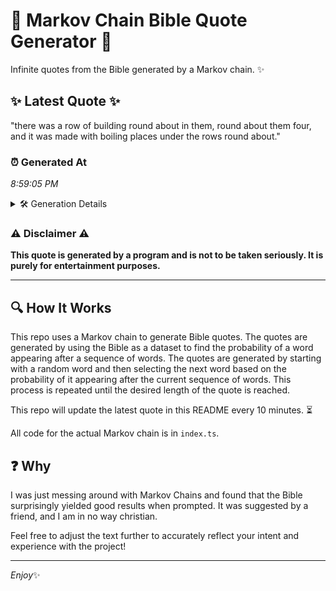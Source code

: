 # 📖 Markov Chain Bible Quote Generator 📖

Infinite quotes from the Bible generated by a Markov chain. ✨

## ✨ Latest Quote ✨
"there was a row of building round about in them, round about them four, and it was made with boiling places under the rows round about."

### ⏰ Generated At
*8:59:05 PM*

<details>
    <summary>🛠️ Generation Details</summary>
    <p>
        <strong>🌱 Seed:</strong> there<br>
        <strong>🔄 Iterations:</strong> 25<br>
        <strong>📜 Context History:</strong><br>[ there ]: was<br>[ there, was ]: a<br>[ there, was, a ]: row<br>[ there, was, a, row ]: of<br>[ there, was, a, row, of ]: building<br>[ there, was, a, row, of, building ]: round<br>[ was, a, row, of, building, round ]: about<br>[ a, row, of, building, round, about ]: in<br>[ row, of, building, round, about, in ]: them,<br>[ of, building, round, about, in, them, ]: round<br>[ building, round, about, in, them,, round ]: about<br>[ round, about, in, them,, round, about ]: them<br>[ about, in, them,, round, about, them ]: four,<br>[ in, them,, round, about, them, four, ]: and<br>[ them,, round, about, them, four,, and ]: it<br>[ round, about, them, four,, and, it ]: was<br>[ about, them, four,, and, it, was ]: made<br>[ them, four,, and, it, was, made ]: with<br>[ four,, and, it, was, made, with ]: boiling<br>[ and, it, was, made, with, boiling ]: places<br>[ it, was, made, with, boiling, places ]: under<br>[ was, made, with, boiling, places, under ]: the<br>[ made, with, boiling, places, under, the ]: rows<br>[ with, boiling, places, under, the, rows ]: round<br>[ boiling, places, under, the, rows, round ]: about.<br>
    </p>
</details>

### ⚠️ Disclaimer ⚠️
**This quote is generated by a program and is not to be taken seriously. It is purely for entertainment purposes.**

---

## 🔍 How It Works

This repo uses a Markov chain to generate Bible quotes. The quotes are generated by using the Bible as a dataset to find the probability of a word appearing after a sequence of words. The quotes are generated by starting with a random word and then selecting the next word based on the probability of it appearing after the current sequence of words. This process is repeated until the desired length of the quote is reached.

This repo will update the latest quote in this README every 10 minutes. ⏳

All code for the actual Markov chain is in `index.ts`.

## ❓ Why

I was just messing around with Markov Chains and found that the Bible surprisingly yielded good results when prompted. 
It was suggested by a friend, and I am in no way christian.

Feel free to adjust the text further to accurately reflect your intent and experience with the project!

---

*Enjoy*✨

